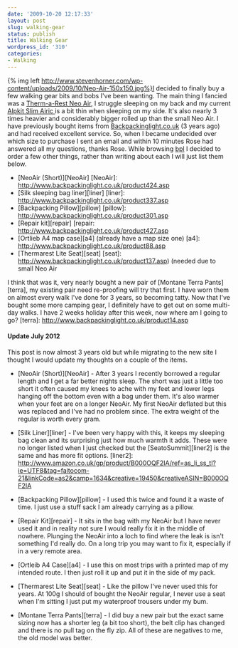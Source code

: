 ```yaml
---
date: '2009-10-20 12:17:33'
layout: post
slug: walking-gear
status: publish
title: Walking Gear
wordpress_id: '310'
categories:
- Walking
---
```


{% img left http://www.stevenhorner.com/wp-content/uploads/2009/10/Neo-Air-150x150.jpg%}I decided to finally buy a few walking gear bits and bobs I've been wanting. The main thing I fancied was a [Therm-a-Rest Neo Air](http://www.backpackinglight.co.uk/product424.asp), I struggle sleeping on my back and my current [Alpkit Slim Airic ](http://www.alpkit.com/shop/cart.php?target=product&product_id=16260&category_id=253)is a bit thin when sleeping on my side. It's also nearly 3 times heavier and considerably bigger rolled up than the small Neo Air. I have previously bought items from [Backpackinglight.co.uk](http://bit.ly/1Nawlm) (3 years ago) and had received excellent service. So, when I became undecided over which size to purchase I sent an email and within 10 minutes Rose had answered all my questions, thanks Rose. While browsing [bpl](http://bit.ly/1Nawlm) I decided to order a few other things, rather than writing about each I will just list them below. 

  * [NeoAir (Short)][NeoAir]
[NeoAir]: http://www.backpackinglight.co.uk/product424.asp
  * [Silk sleeping bag liner][liner]
[liner]: http://www.backpackinglight.co.uk/product337.asp
  * [Backpacking Pillow][pillow]
[pillow]: http://www.backpackinglight.co.uk/product301.asp
  * [Repair kit][repair]
[repair: http://www.backpackinglight.co.uk/product427.asp
  * [Ortlieb A4 map case][a4] (already have a map size one)
[a4]: http://www.backpackinglight.co.uk/product88.asp
  * [Thermarest Lite Seat][seat]
[seat]: http://www.backpackinglight.co.uk/product137.asp) (needed due to small Neo Air

I think that was it, very nearly bought a new pair of [Montane Terra Pants][terra], my existing pair need re-proofing will try that first. I have worn them on almost every walk I've done for 3 years, so becoming tatty. Now that I've bought some more camping gear, I definitely have to get out on some multi-day walks. I have 2 weeks holiday after this week, now where am I going to go?
[terra]: http://www.backpackinglight.co.uk/product14.asp

#### Update July 2012

This post is now almost 3 years old but while migrating to the new site I thought I would update my thoughts on a couple of the items.

* [NeoAir (Short)][NeoAir] - After 3 years I recently borrowed a regular length and I get a far better nights sleep. The short was just a little too short it often caused my knees to ache with my feet and lower legs hanging off the bottom even with a bag under them. It's also warmer when your feet are on a longer NeoAir. My first NeoAir deflated but this was replaced and I've had no problem since. The extra weight of the regular is worth every gram.

* [Silk Liner][liner] - I've been very happy with this, it keeps my sleeping bag clean and its surprising just how much warmth it adds. These were no longer listed when I just checked but the [SeatoSummit][liner2] is the same and has more fit options.
[liner2]: http://www.amazon.co.uk/gp/product/B000OQF2IA/ref=as_li_ss_tl?ie=UTF8&tag=faitocom-21&linkCode=as2&camp=1634&creative=19450&creativeASIN=B000OQF2IA

* [Backpacking Pillow][pillow] - I used this twice and found it a waste of time. I just use a stuff sack I am already carrying as a pillow.

* [Repair Kit][repair] - It sits in the bag with my NeoAir but I have never used it and in reality not sure I would really fix it in the middle of nowhere. Plunging the NeoAir into a loch to find where the leak is isn't something I'd really do. On a long trip you may want to fix it, especially if in a very remote area.

* [Ortleib A4 Case][a4] - I use this on most trips with a printed map of my intended route. I then just roll it up and put it in the side of my pack.

* [Thermarest Lite Seat][seat] - Like the pillow I've never used this for years. At 100g I should of bought the NeoAir regular, I never use a seat when I'm sitting I just put my waterproof trousers under my bum.

* [Montane Terra Pants][terra] - I did buy a new pair but the exact same sizing now has a shorter leg (a bit too short), the belt clip has changed and there is no pull tag on the fly zip. All of these are negatives to me, the old model was better.